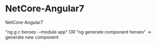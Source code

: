 # NetCore-Angular7
NetCore-Angular7

"ng g c heroes --module app" OR "ng generate component heroes"  ->  generate new component
